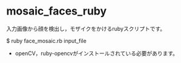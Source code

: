 mosaic_faces_ruby
=================

入力画像から顔を検出し，モザイクをかけるrubyスクリプトです。

$ ruby face_mosaic.rb input_file


* openCV，ruby-opencvがインストールされている必要があります。
